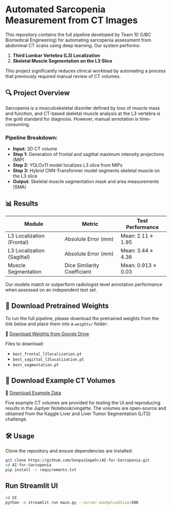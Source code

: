 # Automated Sarcopenia Measurement from CT Images

This repository contains the full pipeline developed by Team 10 (UBC Biomedical Engineering) for automating sarcopenia assessment from abdominal CT scans using deep learning. Our system performs:

1. **Third Lumbar Vertebra (L3) Localization**  
2. **Skeletal Muscle Segmentation on the L3 Slice**

This project significantly reduces clinical workload by automating a process that previously required manual review of CT volumes.

## 🔍 Project Overview

Sarcopenia is a musculoskeletal disorder defined by loss of muscle mass and function, and CT-based skeletal muscle analysis at the L3 vertebra is the gold standard for diagnosis. However, manual annotation is time-consuming.

### Pipeline Breakdown:

- **Input:** 3D CT volume
- **Step 1:** Generation of frontal and sagittal maximum intensity projections (MIP)
- **Step 2:** YOLOv11 model localizes L3 slice from MIPs
- **Step 3:** Hybrid CNN-Transformer model segments skeletal muscle on the L3 slice
- **Output:** Skeletal muscle segmentation mask and area measurements (SMA)

## 📊 Results

| Module                     | Metric                        | Test Performance      |
|---------------------------|-------------------------------|------------------|
| L3 Localization (Frontal) | Absolute Error (mm)           | Mean: 2.11 ± 1.95 |
| L3 Localization (Sagittal)| Absolute Error (mm)           | Mean: 3.44 ± 4.36 |
| Muscle Segmentation       | Dice Similarity Coefficient   | Mean: 0.913 ± 0.03 |

Our models match or outperform radiologist-level annotation performance when assessed on an independent test set.

## 📁 Download Pretrained Weights

To run the full pipeline, please download the pretrained weights from the link below and place them into a `weights/` folder:

🔗 [Download Weights from Google Drive](https://drive.google.com/drive/folders/1GqGfKJEG5JqPYbE4j2RNQixb5FWINHJN?usp=drive_link)

Files to download:
- `best_frontal_l3localization.pt`
- `best_sagittal_l3localization.pt`
- `best_segmentation.pt`

## 📁 Download Example CT Volumes
🔗 [Download Example Data](https://drive.google.com/drive/folders/185lembeKTAYMUEB5z3hS212w7fDph88w?usp=sharing)

Five example CT volumes are provided for testing the UI and reproducing results in the Juptyer Notebook/vingette. The volumes are open-source and obtained from the Kaggle Liver and Liver Tumor Segmentation (LiTS) challenge. 

## 🛠️ Usage

Clone the repository and ensure dependencies are installed:

```bash
git clone https://github.com/SenpaiSepehr/AI-for-Sarcopenia.git
cd AI-for-Sarcopenia
pip install -r requirements.txt
```

## Run Streamlit UI
```bash
cd UI
python -m streamlit run main.py --server.maxUploadSize=500
```


